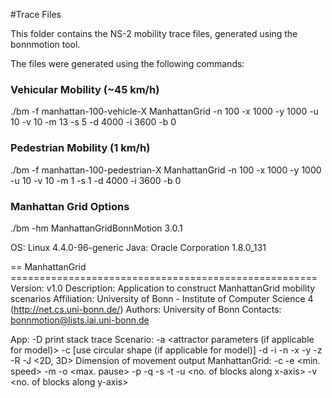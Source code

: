 #Trace Files

This folder contains the NS-2 mobility trace files, generated using
the bonnmotion tool.

The files were generated using the following commands:

### Vehicular Mobility  (~45 km/h)

./bm -f manhattan-100-vehicle-X ManhattanGrid -n 100 -x 1000 -y 1000 -u 10 -v 10 -m 13 -s 5 -d 4000 -i 3600 -b 0

### Pedestrian Mobility (1 km/h)

./bm -f manhattan-100-pedestrian-X ManhattanGrid -n 100 -x 1000 -y 1000 -u 10 -v 10 -m 1 -s 1 -d 4000 -i 3600 -b 0

### Manhattan Grid Options

./bm -hm ManhattanGridBonnMotion 3.0.1

OS: Linux 4.4.0-96-generic
Java: Oracle Corporation 1.8.0_131


== ManhattanGrid =====================================================
Version:      v1.0
Description:  Application to construct ManhattanGrid mobility scenarios
Affiliation:  University of Bonn - Institute of Computer Science 4 (http://net.cs.uni-bonn.de/)
Authors:      University of Bonn
Contacts:     bonnmotion@lists.iai.uni-bonn.de

App:
	-D print stack trace
Scenario:
	-a <attractor parameters (if applicable for model)>
	-c [use circular shape (if applicable for model)]
	-d <scenario duration>
	-i <number of seconds to skip>
	-n <number of nodes>
	-x <width of simulation area>
	-y <height of simulation area>
	-z <depth of simulation area>
	-R <random seed>
	-J <2D, 3D> Dimension of movement output
ManhattanGrid:
	-c <speed change probability>
	-e <min. speed>
	-m <mean speed>
	-o <max. pause>
	-p <pause probability>
	-q <update distance>
	-s <speed standard deviation>
	-t <turn probability>
	-u <no. of blocks along x-axis>
	-v <no. of blocks along y-axis>
